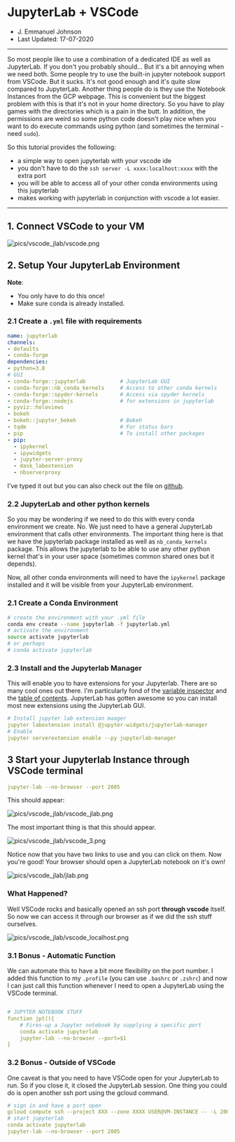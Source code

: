 # JupyterLab + VSCode

- J. Emmanuel Johnson
- Last Updated: 17-07-2020


---

So most people like to use a combination of a dedicated IDE as well as JupyterLab. If you don't you probably should... But it's a bit annoying when we need both. Some people try to use the built-in jupyter notebook support from VSCode. But it sucks. It's not good enough and it's quite slow compared to JupyterLab. Another thing people do is they use the Notebook Instances from the GCP webpage. This is convenient but the biggest problem with this is that it's not in your home directory. So you have to play games with the directories which is a pain in the butt. In addition, the permissions are weird so some python code doesn't play nice when you want to do execute commands using python (and sometimes the terminal - need `sudo`).

So this tutorial provides the following:

- a simple way to open jupyterlab with your vscode ide
- you don't have to do the `ssh server -L xxxx:localhost:xxxx` with the extra port
- you will be able to access all of your other conda environments using this jupyterlab
- makes working with jupyterlab in conjunction with vscode a lot easier.

---

## 1. Connect VSCode to your VM

![pics/vscode_jlab/vscode.png](pics/vscode_jlab/vscode.png)

## 2. Setup Your JupyterLab Environment

**Note**: 

- You only have to do this once!
- Make sure conda is already installed.

### 2.1 Create a `.yml` file with requirements

```yaml
name: jupyterlab
channels:
- defaults
- conda-forge
dependencies:
- python=3.8
# GUI
- conda-forge::jupyterlab           # JupyterLab GUI
- conda-forge::nb_conda_kernels     # Access to other conda kernels
- conda-forge::spyder-kernels       # Access via spyder kernels
- conda-forge::nodejs               # for extensions in jupyterlab
- pyviz::holoviews
- bokeh
- bokeh::jupyter_bokeh              # Bokeh
- tqdm                              # For status bars
- pip                               # To install other packages
- pip:
  - ipykernel
  - ipywidgets
  - jupyter-server-proxy
  - dask_labextension
  - nbserverproxy
```

I've typed it out but you can also check out the file on [github](https://github.com/jejjohnson/dot_files/blob/master/jupyter_scripts/jupyterlab.yml).

### 2.2 JupyterLab and other python kernels

So you may be wondering if we need to do this with every conda environment we create. No. We just need to have a general JupyterLab environment that calls other environments. The important thing here is that we have the jupyterlab package installed as well as `nb_conda_kernels` package. This allows the jupyterlab to be able to use any other python kernel that's in your user space (sometimes common shared ones but it depends). 

Now, all other conda environments will need to have the `ipykernel` package installed and it will be visible from your JupyterLab environment.

### 2.1 Create a Conda Environment

```bash
# create the environment with your .yml file
conda env create --name jupyterlab -f jupyterlab.yml
# activate the environment
source activate jupyterlab
# or perhaps
# conda activate jupyterlab
```

### 2.3 Install and the Jupyterlab Manager

This will enable you to have extensions for your Jupyterlab. There are so many cool ones out there. I'm particularly fond of the [variable inspector](https://github.com/lckr/jupyterlab-variableInspector) and the [table of contents](https://github.com/jupyterlab/jupyterlab-toc). JupyterLab has gotten awesome so you can install most new extensions using the JupyterLab GUI.

```yaml
# Install jupyter lab extension maager
jupyter labextension install @jupyter-widgets/jupyterlab-manager
# Enable
jupyter serverextension enable --py jupyterlab-manager
```

## 3 Start your Jupyterlab Instance through VSCode terminal

```yaml
jupyter-lab --no-browser --port 2005
```

This should appear:

![pics/vscode_jlab/vscode_jlab.png](pics/vscode_jlab/vscode_jlab.png)

The most important thing is that this should appear.

![pics/vscode_jlab/vscode_3.png](pics/vscode_jlab/vscode_3.png)

 Notice now that you have two links to use and you can click on them. Now you're good! Your browser should open a JupyterLab notebook on it's own!

![pics/vscode_jlab/jlab.png](pics/vscode_jlab/jlab.png)

### What Happened?

Well VSCode rocks and basically opened an ssh port **through vscode** itself. So now we can access it through our browser as if we did the ssh stuff ourselves. 

![pics/vscode_jlab/vscode_localhost.png](pics/vscode_jlab/vscode_localhost.png)

### 3.1 Bonus - Automatic Function

We can automate this to have a bit more flexibility on the port number. I added this function to my `.profile` (you can use `.bashrc` or `.zshrc`) and now I can just call this function whenever I need to open a JupyterLab using the VSCode terminal.

[]()

```yaml

# JUPYTER NOTEBOOK STUFF
function jpt(){
    # Fires-up a Jupyter notebook by supplying a specific port
    conda activate jupyterlab
    jupyter-lab --no-browser --port=$1
}
```

### 3.2 Bonus - Outside of VSCode

One caveat is that you need to have VSCode open for your JupyterLab to run. So if you close it, it closed the JupyterLab session. One thing you could do is open another ssh port using the gcloud command. 

```yaml
# sign in and have a port open
gcloud compute ssh --project XXX --zone XXXX USER@VM-INSTANCE -- -L 2005:localhost:2005
# start jupyterlab
conda activate jupyterlab
jupyter-lab --no-browser --port 2005
```